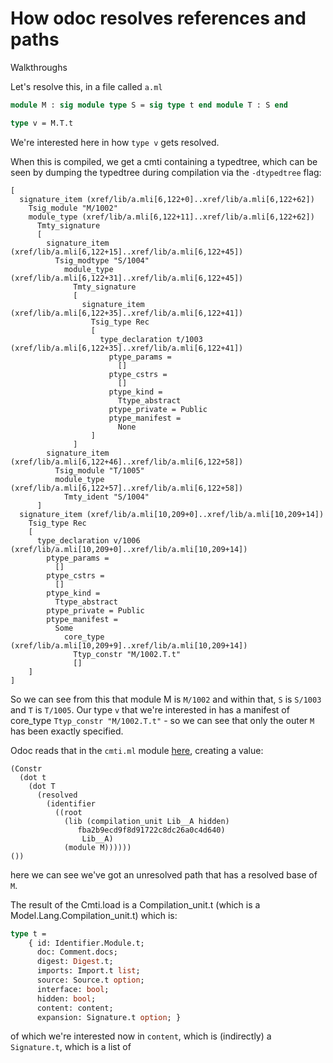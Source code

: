 How odoc resolves references and paths
======================================

Walkthroughs

Let's resolve this, in a file called `a.ml`

```ocaml
module M : sig module type S = sig type t end module T : S end

type v = M.T.t
```

We're interested here in how `type v` gets resolved. 

When this is compiled, we get a cmti containing a typedtree, which can be seen by dumping the typedtree during
compilation via the `-dtypedtree` flag:

```
[
  signature_item (xref/lib/a.mli[6,122+0]..xref/lib/a.mli[6,122+62])
    Tsig_module "M/1002"
    module_type (xref/lib/a.mli[6,122+11]..xref/lib/a.mli[6,122+62])
      Tmty_signature
      [
        signature_item (xref/lib/a.mli[6,122+15]..xref/lib/a.mli[6,122+45])
          Tsig_modtype "S/1004"
            module_type (xref/lib/a.mli[6,122+31]..xref/lib/a.mli[6,122+45])
              Tmty_signature
              [
                signature_item (xref/lib/a.mli[6,122+35]..xref/lib/a.mli[6,122+41])
                  Tsig_type Rec
                  [
                    type_declaration t/1003 (xref/lib/a.mli[6,122+35]..xref/lib/a.mli[6,122+41])
                      ptype_params =
                        []
                      ptype_cstrs =
                        []
                      ptype_kind =
                        Ttype_abstract
                      ptype_private = Public
                      ptype_manifest =
                        None
                  ]
              ]
        signature_item (xref/lib/a.mli[6,122+46]..xref/lib/a.mli[6,122+58])
          Tsig_module "T/1005"
          module_type (xref/lib/a.mli[6,122+57]..xref/lib/a.mli[6,122+58])
            Tmty_ident "S/1004"
      ]
  signature_item (xref/lib/a.mli[10,209+0]..xref/lib/a.mli[10,209+14])
    Tsig_type Rec
    [
      type_declaration v/1006 (xref/lib/a.mli[10,209+0]..xref/lib/a.mli[10,209+14])
        ptype_params =
          []
        ptype_cstrs =
          []
        ptype_kind =
          Ttype_abstract
        ptype_private = Public
        ptype_manifest =
          Some
            core_type (xref/lib/a.mli[10,209+9]..xref/lib/a.mli[10,209+14])
              Ttyp_constr "M/1002.T.t"
              []
    ]
]
```

So we can see from this that module M is `M/1002` and within that, `S` is `S/1003` and `T` is `T/1005`. Our type `v`
that we're interested in has a manifest of core_type `Ttyp_constr "M/1002.T.t"` - so we can see that only the outer
`M` has been exactly specified.

Odoc reads that in the `cmti.ml` module [here](https://github.com/ocaml/odoc/blob/e714a19c715a31a97bcf4fca5339bc1f69d1d392/src/loader/cmti.ml#L74-L77),
creating a value:

```
(Constr
  (dot t
    (dot T
      (resolved
        (identifier
          ((root
            (lib (compilation_unit Lib__A hidden)
               fba2b9ecd9f8d91722c8dc26a0c4d640)
                Lib__A)
            (module M))))))
())
```

here we can see we've got an unresolved path that has a resolved base of `M`.

The result of the Cmti.load is a Compilation_unit.t (which is a Model.Lang.Compilation_unit.t) which is:

```ocaml
type t =
    { id: Identifier.Module.t;
      doc: Comment.docs;
      digest: Digest.t;
      imports: Import.t list;
      source: Source.t option;
      interface: bool;
      hidden: bool;
      content: content;
      expansion: Signature.t option; }
```

of which we're interested now in `content`, which is (indirectly) a `Signature.t`, which is a list of

